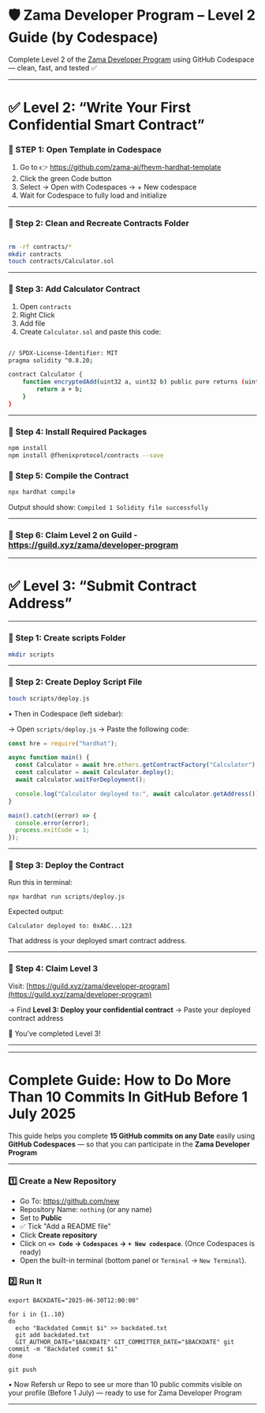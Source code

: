 # 🛡️ Zama Developer Program – Level 2 Guide (by Codespace)

Complete Level 2 of the [Zama Developer Program](https://guild.xyz/zama/developer-program) using GitHub Codespace — clean, fast, and tested ✅

---

# ✅ Level 2: “Write Your First Confidential Smart Contract”

### 🔹 STEP 1: Open Template in Codespace
1. Go to 👉 https://github.com/zama-ai/fhevm-hardhat-template
2. Click the green Code button
3. Select → Open with Codespaces → + New codespace
4. Wait for Codespace to fully load and initialize

---

### 🔹 Step 2: Clean and Recreate Contracts Folder
```bash

rm -rf contracts/*
mkdir contracts
touch contracts/Calculator.sol
```
---

### 🔹 Step 3: Add Calculator Contract

1. Open ```contracts``` 
2. Right Click 
3. Add file
4. Create ```Calculator.sol``` and paste this code:
```bash

// SPDX-License-Identifier: MIT
pragma solidity ^0.8.20;

contract Calculator {
    function encryptedAdd(uint32 a, uint32 b) public pure returns (uint32) {
        return a + b;
    }
}
```

---

### 🔹 Step 4: Install Required Packages
```bash
npm install
npm install @fhenixprotocol/contracts --save
```

### 🔹 Step 5: Compile the Contract
```bash
npx hardhat compile
```

Output should show:  ```Compiled 1 Solidity file successfully```

---
### 🔹 Step 6: Claim Level 2 on Guild - https://guild.xyz/zama/developer-program  

---

# ✅ Level 3: “Submit Contract Address”

---

### 🔹 Step 1: Create scripts Folder

```bash
mkdir scripts
````

---

### 🔹 Step 2: Create Deploy Script File

```bash
touch scripts/deploy.js
```

• Then in Codespace (left sidebar):

→ Open `scripts/deploy.js`
→ Paste the following code:

```javascript
const hre = require("hardhat");

async function main() {
  const Calculator = await hre.ethers.getContractFactory("Calculator");
  const calculator = await Calculator.deploy();
  await calculator.waitForDeployment();

  console.log("Calculator deployed to:", await calculator.getAddress());
}

main().catch((error) => {
  console.error(error);
  process.exitCode = 1;
});
```

---

### 🔹 Step 3: Deploy the Contract

Run this in terminal:

```
npx hardhat run scripts/deploy.js
```

Expected output:

```
Calculator deployed to: 0xAbC...123
```

That address is your deployed smart contract address.

---

### 🔹 Step 4: Claim Level 3

Visit:
[https://guild.xyz/zama/developer-program](https://guild.xyz/zama/developer-program)

→ Find **Level 3: Deploy your confidential contract**
→ Paste your deployed contract address

🎉 You’ve completed Level 3!

---

---

# Complete Guide: How to Do More Than 10 Commits In GitHub Before 1 July 2025

This guide helps you complete **15 GitHub commits on any Date** easily using **GitHub Codespaces** — so that you can participate in the **Zama Developer Program**

---

### 1️⃣ Create a New Repository

- Go To: https://github.com/new 
- Repository Name: `nothing` (or any name)  
- Set to **Public**  
- ✅ Tick "Add a README file"  
- Click **Create repository**
- Click on **`<> Code` → `Codespaces` → `+ New codespace`**. (Once Codespaces is ready)
- Open the built-in terminal (bottom panel or `Terminal` → `New Terminal`).

### 2️⃣ Run It
```
export BACKDATE="2025-06-30T12:00:00"

for i in {1..10}
do
  echo "Backdated Commit $i" >> backdated.txt
  git add backdated.txt
  GIT_AUTHOR_DATE="$BACKDATE" GIT_COMMITTER_DATE="$BACKDATE" git commit -m "Backdated commit $i"
done
```
```
git push
```

• Now Refersh ur Repo to see ur more than 10 public commits visible on your profile (Before 1 July) — ready to use for Zama Developer Program

---


